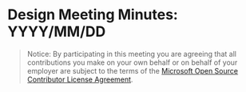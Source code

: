 # Design Meeting Minutes: YYYY/MM/DD

> Notice: By participating in this meeting you are agreeing that all
> contributions you make on your own behalf or on behalf of your employer are
> subject to the terms of the
> [Microsoft Open Source Contributor License Agreement](https://opensource.microsoft.com/cla/).

